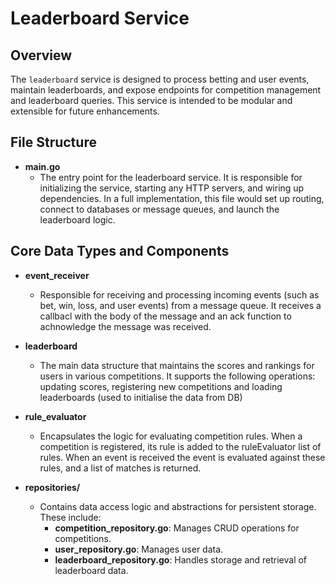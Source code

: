 # Leaderboard Service

## Overview

The `leaderboard` service is designed to process betting and user events, maintain leaderboards, and expose endpoints for competition management and leaderboard queries. This service is intended to be modular and extensible for future enhancements.

## File Structure

- **main.go**
  - The entry point for the leaderboard service. It is responsible for initializing the service, starting any HTTP servers, and wiring up dependencies. In a full implementation, this file would set up routing, connect to databases or message queues, and launch the leaderboard logic.


## Core Data Types and Components

- **event_receiver**
  - Responsible for receiving and processing incoming events (such as bet, win, loss, and user events) from a message queue. 
    It receives a callbacl with the body of the message and an ack function to achnowledge the message was received.

- **leaderboard**
  - The main data structure that maintains the scores and rankings for users in various competitions. 
  It supports the following operations: updating scores, registering new competitions and loading leaderboards (used to initialise the data 
  from DB)

- **rule_evaluator**
  - Encapsulates the logic for evaluating competition rules. 
    When a competition is registered, its rule is added to the ruleEvaluator list of rules.
    When an event is received the event is evaluated against these rules, and a list of matches is returned.

- **repositories/**
  - Contains data access logic and abstractions for persistent storage. These include:
    - **competition_repository.go**: Manages CRUD operations for competitions.
    - **user_repository.go**: Manages user data.
    - **leaderboard_repository.go**: Handles storage and retrieval of leaderboard data.
